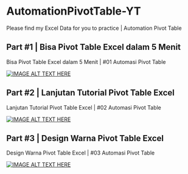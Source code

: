 # AutomationPivotTable-YT
Please find my Excel Data for you to practice | Automation Pivot Table

## Part #1 | Bisa Pivot Table Excel dalam 5 Menit
Bisa Pivot Table Excel dalam 5 Menit | #01 Automasi Pivot Table

[![IMAGE ALT TEXT HERE](https://img.youtube.com/vi/Sb10lvCccPM/0.jpg)](https://www.youtube.com/watch?v=Sb10lvCccPM)


## Part #2 | Lanjutan Tutorial Pivot Table Excel
Lanjutan Tutorial Pivot Table Excel | #02 Automasi Pivot Table

[![IMAGE ALT TEXT HERE](https://img.youtube.com/vi/Lfwq9U8Ui0k/0.jpg)](https://www.youtube.com/watch?v=9Lfwq9U8Ui0k)


## Part #3 | Design Warna Pivot Table Excel
Design Warna Pivot Table Excel | #03 Automasi Pivot Table

[![IMAGE ALT TEXT HERE](https://img.youtube.com/vi/gMwU1pNuKMI/0.jpg)](https://www.youtube.com/watch?v=gMwU1pNuKMI)
